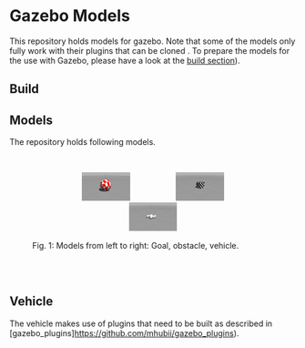 # Gazebo Models

This repository holds models for gazebo. Note that some of the models only fully work with their plugins that can be cloned . To prepare the models for the use with Gazebo, please have a look at the [build section](#build)).

## Build


## Models

The repository holds following models.

<br>
<figure>
  <p align="center"><img src="img/goal.jpg" width="20%" height="20%" hspace="40"><img src="img/obstacle.jpg" width="20%" height="20%" hspace="40"><img src="img/vehicle.jpg" width="20%" height="20%" hspace="40"></p>
  <figcaption>Fig. 1: Models from left to right: Goal, obstacle, vehicle. </figcaption>
</figure>
<br><br>

## Vehicle

The vehicle makes use of plugins that need to be built as described in [gazebo_plugins]https://github.com/mhubii/gazebo_plugins).
